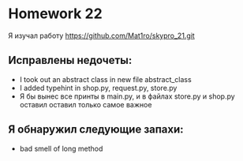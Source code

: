 # Homework 22
Я изучал работу https://github.com/Mat1ro/skypro_21.git
## Исправлены недочеты:
+ I took out an abstract class in new file abstract_class
+ I added typehint in shop.py, request.py, store.py
+ Я бы вынес все принты в main.py, и в файлах store.py и shop.py оставил оставил только самое важное
## Я обнаружил следующие запахи:
+ bad smell of long method